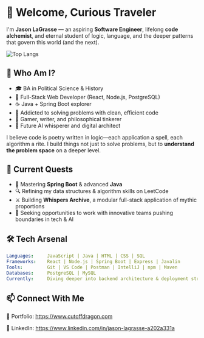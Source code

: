 # 👋 Welcome, Curious Traveler

I'm **Jason LaGrasse** — an aspiring **Software Engineer**, lifelong **code alchemist**, and eternal student of logic, language, and the deeper patterns that govern this world (and the next).

<img src="https://github-readme-stats.vercel.app/api/top-langs/?username=Cutoffdragon&layout=compact&theme=radical" alt="Top Langs" />

## 🧠 Who Am I?

- 🎓 BA in Political Science & History
- 🧪 Full-Stack Web Developer (React, Node.js, PostgreSQL)
- ☕️ Java + Spring Boot explorer
- 🧩 Addicted to solving problems with clean, efficient code
- 🐉 Gamer, writer, and philosophical tinkerer
- 🤖 Future AI whisperer and digital architect

I believe code is poetry written in logic—each application a spell, each algorithm a rite. I build things not just to solve problems, but to **understand the problem space** on a deeper level.

## 🚧 Current Quests

- 🌱 Mastering **Spring Boot** & advanced **Java**
- 🔍 Refining my data structures & algorithm skills on LeetCode
- ⚔️ Building **Whispers Archive**, a modular full-stack application of mythic proportions
- 💼 Seeking opportunities to work with innovative teams pushing boundaries in tech & AI

## 🛠️ Tech Arsenal

```yaml
Languages:     JavaScript | Java | HTML | CSS | SQL
Frameworks:    React | Node.js | Spring Boot | Express | Javalin
Tools:         Git | VS Code | Postman | IntelliJ | npm | Maven
Databases:     PostgreSQL | MySQL
Currently:     Diving deeper into backend architecture & deployment strategies
```

## 📫 Connect With Me

🧭 Portfolio: https://www.cutoffdragon.com

💼 LinkedIn: https://www.linkedin.com/in/jason-lagrasse-a202a331a
